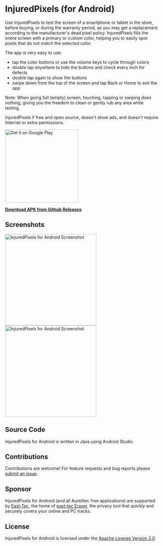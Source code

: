 # InjuredPixels (for Android)

Use InjuredPixels to test the screen of a smartphone or tablet in the store, before buying, or during the warranty period, as you may get a replacement according to the manufacturer's dead pixel policy. InjuredPixels fills the entire screen with a primary or custom color, helping you to easily spot pixels that do not match the selected color. 

The app is very easy to use: 

- tap the color buttons or use the volume keys to cycle through colors
- double tap anywhere to hide the buttons and check every inch for defects
- double tap again to show the buttons
- swipe down from the top of the screen and tap Back or Home to exit the app

Note: When going full (empty) screen, touching, tapping or swiping does nothing, giving you the freedom to clean or gently rub any area while testing.

InjuredPixels if free and open source, doesn't show ads, and doesn't require Internet or extra permissions.

<a href='https://play.google.com/store/apps/details?id=com.aurelitec.injuredpixels'>
  <img alt='Get it on Google Play' src='https://play.google.com/intl/en_us/badges/images/generic/en_badge_web_generic.png' width="240"/>
</a>

**[Download APK from Github Releases](https://github.com/aurelitec/injuredpixels-android/releases/latest)**

## Screenshots

<a href="https://cloud.githubusercontent.com/assets/19592808/23361631/4d7ddcb4-fcfa-11e6-9032-c3493415022f.png" target="_blank">
  <img src="https://cloud.githubusercontent.com/assets/19592808/23361631/4d7ddcb4-fcfa-11e6-9032-c3493415022f.png" width="300" 
  alt="InjuredPixels for Android Screenshot"/>
</a>
<a href="https://cloud.githubusercontent.com/assets/19592808/23366924/322b6d66-fd11-11e6-875a-4e9ee954c1de.png" target="_blank">
  <img src="https://cloud.githubusercontent.com/assets/19592808/23366924/322b6d66-fd11-11e6-875a-4e9ee954c1de.png" width="300" 
  alt="InjuredPixels for Android Screenshot"/>
</a>

## Source Code

InjuredPixels for Android is written in Java using Android Studio.

## Contributions

Contributions are welcome! For feature requests and bug reports please [submit an issue](https://github.com/aurelitec/injuredpixels-android/issues).

## Sponsor

InjuredPixels for Android (and all Aurelitec free applications) are supported by [East-Tec](http://www.east-tec.com), the home of [east-tec Eraser](http://www.east-tec.com/eraser/), the privacy tool that quickly and securely covers your online and PC tracks.

## License

InjuredPixels for Android is licensed under the [Apache License Version 2.0](LICENSE).
